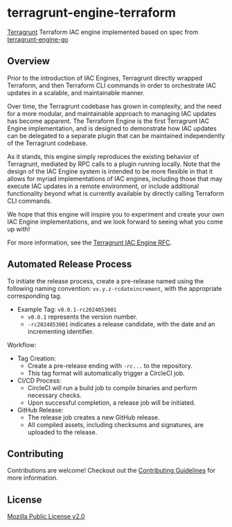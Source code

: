 # terragrunt-engine-terraform

[Terragrunt](https://github.com/gruntwork-io/terragrunt) Terraform IAC engine implemented based on spec from [terragrunt-engine-go](https://github.com/gruntwork-io/terragrunt-engine-go)

## Overview

Prior to the introduction of IAC Engines, Terragrunt directly wrapped Terraform, and then Terraform CLI commands in order to orchestrate IAC updates in a scalable, and maintainable manner.

Over time, the Terragrunt codebase has grown in complexity, and the need for a more modular, and maintainable approach to managing IAC updates has become apparent. The Terraform Engine is the first Terragrunt IAC Engine implementation, and is designed to demonstrate how IAC updates can be delegated to a separate plugin that can be maintained independently of the Terragrunt codebase.

As it stands, this engine simply reproduces the existing behavior of Terragrunt, mediated by RPC calls to a plugin running locally. Note that the design of the IAC Engine system is intended to be more flexible in that it allows for myriad implementations of IAC engines, including those that may execute IAC updates in a remote environment, or include additional functionality beyond what is currently available by directly calling Terraform CLI commands.

We hope that this engine will inspire you to experiment and create your own IAC Engine implementations, and we look forward to seeing what you come up with!

For more information, see the [Terragrunt IAC Engine RFC](https://github.com/gruntwork-io/terragrunt/issues/3103).

## Automated Release Process

To initiate the release process, create a pre-release named using the following naming convention: `vx.y.z-rcdateincrement`, with the appropriate corresponding tag.
* Example Tag: `v0.0.1-rc2024053001`
    * `v0.0.1` represents the version number.
    * `-rc2024053001` indicates a release candidate, with the date and an incrementing identifier.

Workflow:
* Tag Creation:
    * Create a pre-release ending with `-rc...` to the repository.
    * This tag format will automatically trigger a CircleCI job.
* CI/CD Process:
    * CircleCI will run a build job to compile binaries and perform necessary checks.
    * Upon successful completion, a release job will be initiated.
* GitHub Release:
    * The release job creates a new GitHub release.
    * All compiled assets, including checksums and signatures, are uploaded to the release.


## Contributing

Contributions are welcome! Checkout out the [Contributing Guidelines](./CONTRIBUTING.md) for more information.

## License

[Mozilla Public License v2.0](./LICENSE)
